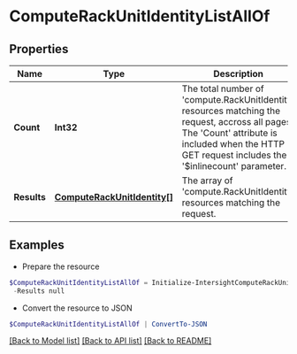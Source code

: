 # ComputeRackUnitIdentityListAllOf
## Properties

Name | Type | Description | Notes
------------ | ------------- | ------------- | -------------
**Count** | **Int32** | The total number of &#39;compute.RackUnitIdentity&#39; resources matching the request, accross all pages. The &#39;Count&#39; attribute is included when the HTTP GET request includes the &#39;$inlinecount&#39; parameter. | [optional] 
**Results** | [**ComputeRackUnitIdentity[]**](ComputeRackUnitIdentity.md) | The array of &#39;compute.RackUnitIdentity&#39; resources matching the request. | [optional] 

## Examples

- Prepare the resource
```powershell
$ComputeRackUnitIdentityListAllOf = Initialize-IntersightComputeRackUnitIdentityListAllOf  -Count null `
 -Results null
```

- Convert the resource to JSON
```powershell
$ComputeRackUnitIdentityListAllOf | ConvertTo-JSON
```

[[Back to Model list]](../README.md#documentation-for-models) [[Back to API list]](../README.md#documentation-for-api-endpoints) [[Back to README]](../README.md)

